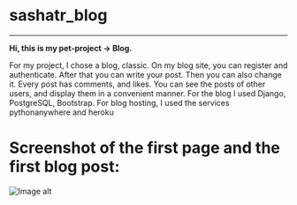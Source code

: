 # sashatr_blog
******
**Hi, this is my pet-project -> Blog.**

For my project, I chose a blog, classic. On my blog site, you can register and authenticate. After that you can write your post. Then you can also change it. Every post has comments, and likes. You can see the posts of other users, and display them in a convenient manner. For the blog I used Django, PostgreSQL, Bootstrap. For blog hosting, I used the services pythonanywhere and heroku
# Screenshot of the first page and the first blog post:
![Image alt](https://github.com/sashatr/django_project/raw/master/blog/templates/img/present.png)
